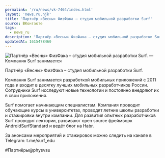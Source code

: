 ```yaml
---
permalink: '/ru/news/vk-7464/index.html'
layout: 'news.ru.njk'
title: 'Партнёр «Весны» ФизФака – студия мобильной разработки Surf'
source: ВКонтакте
tags:
  - news_ru
description: 'Партнёр «Весны» ФизФака – студия мобильной разработки Surf'
updatedAt: 1615478460
---
```

![Партнёр «Весны» ФизФака – студия мобильной разработки Surf. —  Компания Surf занимается](https://sun9-41.userapi.com/sun9-66/impg/YefI7dLiHHmh5DBKMtrWgZIpChfim8JGNv5LEA/J4NtLhXBPmg.jpg?size=1280x960&quality=96&sign=f648cf3b6c3284711d1d1b0150459a07&c_uniq_tag=JHikkkCd_vO_Q4nB0NFLy2wgKwsXaxajcTZgh8UvUo4&type=album)

Партнёр «Весны» ФизФака – студия мобильной разработки Surf.

Компания Surf занимается разработкой мобильных приложений с 2011 года и входит в десятку лучших мобильных разработчиков России. Сотрудники Surf исследуют новые технологии и постоянно внедряют их в свои приложения.

Surf помогает начинающим специалистам. Компания проводит обучающие курсы в университетах, проводят летние школы разработки и стажировки внутри компании. Для развития опытных разработчиков Surf проводит лектории, развивают open source фреймворк AndroidSurfStandard и ведёт блог на Habr.

За анонсами мероприятий и стажировок можно следить на канале в Telegram: t.me/surf_edu

#Партнёры@physvsu
